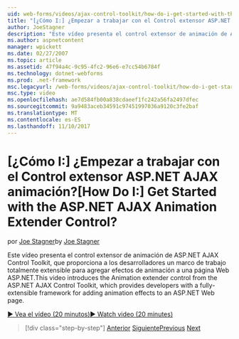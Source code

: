```yaml
---
uid: web-forms/videos/ajax-control-toolkit/how-do-i-get-started-with-the-aspnet-ajax-animation-extender-control
title: "[¿Cómo I:] ¿Empezar a trabajar con el Control extensor ASP.NET AJAX animación? | Microsoft Docs"
author: JoeStagner
description: "Este vídeo presenta el control extensor de animación de ASP.NET AJAX Control Toolkit, que proporciona a los desarrolladores un marco totalmente extensible para un..."
ms.author: aspnetcontent
manager: wpickett
ms.date: 02/27/2007
ms.topic: article
ms.assetid: 47f94a4c-9c95-4fc2-96e6-e7cc54b6784f
ms.technology: dotnet-webforms
ms.prod: .net-framework
msc.legacyurl: /web-forms/videos/ajax-control-toolkit/how-do-i-get-started-with-the-aspnet-ajax-animation-extender-control
msc.type: video
ms.openlocfilehash: ae7d584fb00a838cdaeef1fc242a56fa2497dfec
ms.sourcegitcommit: 9a9483aceb34591c97451997036a9120c3fe2baf
ms.translationtype: MT
ms.contentlocale: es-ES
ms.lasthandoff: 11/10/2017
---
```

<a name="how-do-i-get-started-with-the-aspnet-ajax-animation-extender-control"></a><span data-ttu-id="2b73d-104">[¿Cómo I:] ¿Empezar a trabajar con el Control extensor ASP.NET AJAX animación?</span><span class="sxs-lookup"><span data-stu-id="2b73d-104">[How Do I:] Get Started with the ASP.NET AJAX Animation Extender Control?</span></span>
====================
<span data-ttu-id="2b73d-105">por [Joe Stagner](https://github.com/JoeStagner)</span><span class="sxs-lookup"><span data-stu-id="2b73d-105">by [Joe Stagner](https://github.com/JoeStagner)</span></span>

<span data-ttu-id="2b73d-106">Este vídeo presenta el control extensor de animación de ASP.NET AJAX Control Toolkit, que proporciona a los desarrolladores un marco de trabajo totalmente extensible para agregar efectos de animación a una página Web ASP.NET.</span><span class="sxs-lookup"><span data-stu-id="2b73d-106">This video introduces the Animation extender control from the ASP.NET AJAX Control Toolkit, which provides developers with a fully-extensible framework for adding animation effects to an ASP.NET Web page.</span></span>

[<span data-ttu-id="2b73d-107">&#9654; Vea el vídeo (20 minutos)</span><span class="sxs-lookup"><span data-stu-id="2b73d-107">&#9654; Watch video (20 minutes)</span></span>](https://channel9.msdn.com/Blogs/ASP-NET-Site-Videos/how-do-i-get-started-with-the-aspnet-ajax-animation-extender-control)

>[!div class="step-by-step"]
<span data-ttu-id="2b73d-108">[Anterior](how-do-i-use-the-aspnet-ajax-passwordstrength-extender.md)
[Siguiente](how-do-i-use-the-aspnet-ajax-confirmbutton-extender.md)</span><span class="sxs-lookup"><span data-stu-id="2b73d-108">[Previous](how-do-i-use-the-aspnet-ajax-passwordstrength-extender.md)
[Next](how-do-i-use-the-aspnet-ajax-confirmbutton-extender.md)</span></span>
